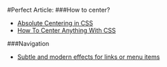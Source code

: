 #Perfect Article:
###How to center?
* [Absolute Centering in CSS](http://codepen.io/shshaw/full/gEiDt)
* [How To Center Anything With CSS](https://codemyviews.com/blog/how-to-center-anything-with-css#comment-684580538)

###Navigation
* [Subtle and modern effects for links or menu items](http://tympanus.net/Development/CreativeLinkEffects/)
